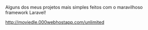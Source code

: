 Alguns dos meus projetos mais simples feitos com o maravilhoso framework Laravel!

http://moviedle.000webhostapp.com/unlimited
